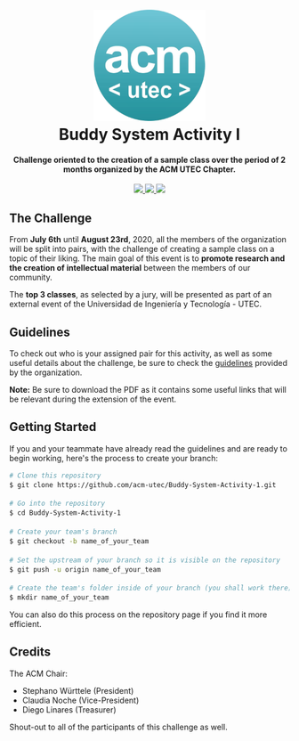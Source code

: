 <h1 align="center">
  <br>
  <a href="https://www.instagram.com/acm.utec/"><img src="https://github.com/acm-utec/Buddy-System-Activity-1/blob/master/img/acm-utec-logo.png?raw=true" alt="ACM Logo" width="200"></a>
  <br>
  Buddy System Activity I
  <br>
</h1>

<h4 align="center">Challenge oriented to the creation of a sample class over the period of 2 months organized by the ACM UTEC Chapter.</h4>

<p align="center">
  <a href="https://github.com/acm-utec/Buddy-System-Activity-1/graphs/contributors">
    <img src="https://img.shields.io/github/contributors/acm-utec/Buddy-System-Activity-1">
  </a>
  <a href="https://img.shields.io/github/repo-size/acm-utec/Buddy-System-Activity-1">
    <img src="https://img.shields.io/github/repo-size/acm-utec/Buddy-System-Activity-1">
  </a>
  <a href="https://github.com/acm-utec">
      <img src="https://img.shields.io/github/followers/acm-utec?color=9cf&label=Follow%20ACM%20UTEC">
  </a>
</p>

## The Challenge

From **July 6th** until **August 23rd**, 2020, all the members of the organization will be split into pairs, with the challenge of creating a sample class on a topic of their liking. The main goal of this event is to **promote research and the creation of intellectual material** between the members of our community.

The **top 3 classes**, as selected by a jury, will be presented as part of an external event of the Universidad de Ingeniería y Tecnología - UTEC.

## Guidelines

To check out who is your assigned pair for this activity, as well as some useful details about the challenge, be sure to check the <a href="https://github.com/acm-utec/Buddy-System-Activity-1/blob/master/guidelines.pdf">guidelines</a> provided by the organization.

**Note:** Be sure to download the PDF as it contains some useful links that will be relevant during the extension of the event. 

## Getting Started

If you and your teammate have already read the guidelines and are ready to begin working, here's the process to create your branch:

```bash
# Clone this repository
$ git clone https://github.com/acm-utec/Buddy-System-Activity-1.git

# Go into the repository
$ cd Buddy-System-Activity-1

# Create your team's branch
$ git checkout -b name_of_your_team

# Set the upstream of your branch so it is visible on the repository
$ git push -u origin name_of_your_team

# Create the team's folder inside of your branch (you shall work there)
$ mkdir name_of_your_team
```

You can also do this process on the repository page if you find it more efficient.

## Credits

The ACM Chair:

* Stephano Württele (President)
* Claudia Noche (Vice-President)
* Diego Linares (Treasurer) 

Shout-out to all of the participants of this challenge as well.
